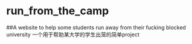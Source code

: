 # run_from_the_camp
##A website to help some students run away from their fucking blocked university 一个用于帮助某大学的学生出笼的简单project
